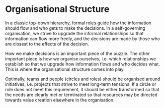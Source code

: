# Organisational Structure

In a classic top-down hierarchy, formal roles guide how the information should flow and who gets to make the decisions. In a self-governing organisation, we strive to upgrade the informal relationships so that information can flow more freely, and the decisions are made by those who are closest to the effects of the decision.

How we make decisions is an important piece of the puzzle. The other important piece is how we organise ourselves, i.e. which relationships we establish so that we upgrade how information flows and who decides what. This is where the organisational structure comes into play.

Optimally, teams and people \(circles and roles\) should be organised around initiatives, i.e. projects that strive to meet long-term tensions. If a circle or role does not meet this requirement, it should be either transformed so that the needs are clearly met or terminated so that resources may be directed towards value creation elsewhere in the organisation.

